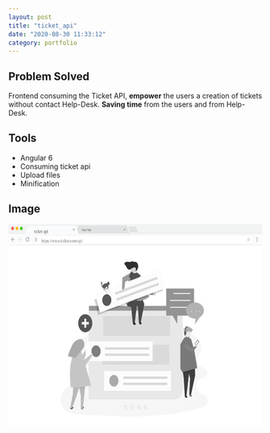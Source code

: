```yaml
---
layout: post
title: "ticket_api"
date: "2020-08-30 11:33:12"
category: portfolio
---
```


## Problem Solved
Frontend consuming the Ticket API, **empower** the users a creation of tickets without contact Help-Desk. **Saving time** from the users and from Help-Desk.

## Tools
- Angular 6
- Consuming ticket api
- Upload files
- Minification

## Image

<img src="../images/ticket_api.png" alt="ticket_api" height="400">
